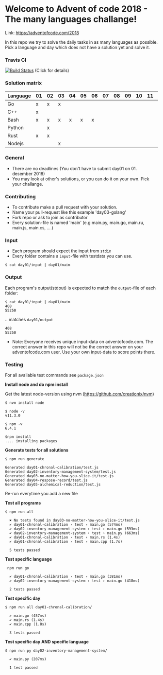 # Welcome to Advent of code 2018 - The many languages challange!

Link: https://adventofcode.com/2018

In this repo we try to solve the daily tasks in as many languages as possible. Pick a language and day which does not have a solution yet and solve it.

### Travis CI

[![Build Status](https://travis-ci.org/Arxcis/adventofcode2018.svg?branch=master)](https://travis-ci.org/Arxcis/adventofcode2018) (Click for details)

### Solution matrix

 | Language | 01 | 02 | 03 | 04 | 05 | 06 | 07 | 08 | 09 | 10 | 11 | 12 | 13 | 14 | 15 | 16 | 17 | 18 | 19 | 20 | 21 | 22 | 23 | 24 | 25 |
 |----------|----|----|----|----|----|----|----|----|----|----|----|----|----|----|----|----|----|----|----|----|----|----|----|----|----|
 | Go   | x  | x  | x  |    |    |    |    |    |    |    |    |    |    |    |    |    |    |    |    |    |    |    |    |    |    |
 | C++      | x  |    |    |    |    |    |    |    |    |    |    |    |    |    |    |    |    |    |    |    |    |    |    |    |    |
 | Bash     | x  | x  | x  | x  | x  | x  |    |    |    |    |    |    |    |    |    |    |    |    |    |    |    |    |    |    |    |
 | Python   |    | x  |    |    |    |    |    |    |    |    |    |    |    |    |    |    |    |    |    |    |    |    |    |    |    |
 | Rust     | x  |  x |    |    |    |    |    |    |    |    |    |    |    |    |    |    |    |    |    |    |    |    |    |    |    |
 | Nodejs   |    |    | x  |    |    |    |    |    |    |    |    |    |    |    |    |    |    |    |    |    |    |    |    |    |    |

### General
* There are no deadlines (You don't have to submit day01 on 01. desember 2018)
* You may look at other's solutions, or you can do it on your own. Pick your challange.

### Contributing
* To contribute make a pull request with your solution.
* Name your pull-request like this example 'day03-golang'
* Fork repo or ask to join as contributor
* Every solution-file is named 'main' (e.g main.py, main.go, main.ru, main.js, main.cs, ....)

### Input
* Each program should expect the input from `stdin`
* Every folder contains a `input`-file with testdata you can use.
```
$ cat day01/input | day01/main
```

### Output

Each program's output(stdout) is expected to match the `output`-file of each folder:
```
$ cat day01/input | day01/main
408
55250
```
.. matches `day01/output`
```
408
55250
```
* Note: Everyone receives unique input-data on adventofcode.com. The correct answer in this repo will not be the correct answer on your adventofcode.com user. Use your own input-data to score points there.

### Testing

For all available test commands see `package.json`

**Install node and do npm install**

Get the latest node-version using nvm (https://github.com/creationix/nvm)
```
$ nvm install node

$ node -v
v11.3.0

$ npm -v
6.4.1

$npm install
.... installing packages
```


**Generate tests for all solutions**
```
$ npm run generate

Generated day01-chronal-calibration/test.js
Generated day02-inventory-management-system/test.js
Generated day03-no-matter-how-you-slice-it/test.js
Generated day04-respose-record/test.js
Generated day05-alchemical-reduction/test.js
```
Re-run everytime you add a new file

**Test all programs**
```
$ npm run all

  ✖ No tests found in day03-no-matter-how-you-slice-it/test.js
  ✔ day01-chronal-calibration › test › main.go (574ms)
  ✔ day02-inventory-management-system › test › main.go (593ms)
  ✔ day02-inventory-management-system › test › main.py (663ms)
  ✔ day01-chronal-calibration › test › main.rs (1.4s)
  ✔ day01-chronal-calibration › test › main.cpp (1.7s)

  5 tests passed

```

**Test specific language**
```
 npm run go

  ✔ day01-chronal-calibration › test › main.go (381ms)
  ✔ day02-inventory-management-system › test › main.go (418ms)

  2 tests passed

```

**Test specific day**
```
$ npm run all day01-chronal-calibration/

  ✔ main.go (457ms)
  ✔ main.rs (1.4s)
  ✔ main.cpp (1.8s)

  3 tests passed

```

**Test specific day AND specific language**
```
$ npm run py day02-inventory-management-system/

  ✔ main.py (207ms)

  1 test passed

```
